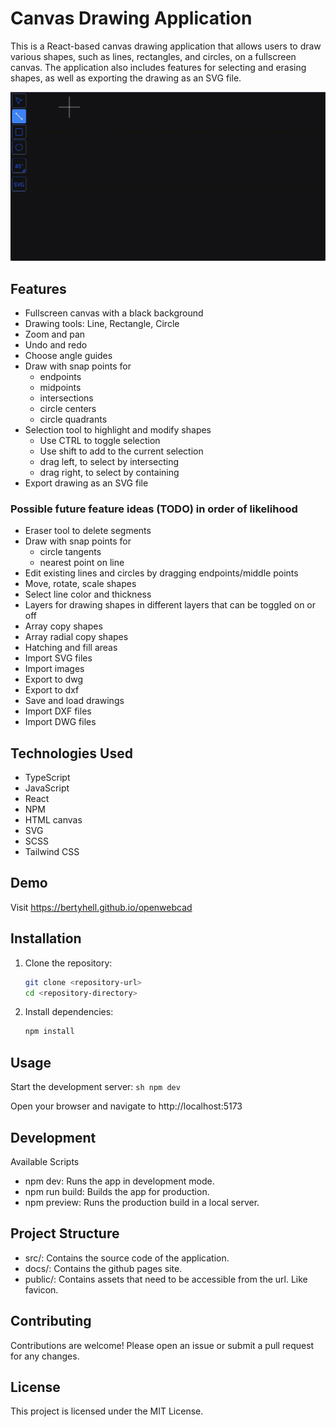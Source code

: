 # Canvas Drawing Application

This is a React-based canvas drawing application that allows users to draw various shapes, such as lines, rectangles, and circles, on a fullscreen canvas. The application also includes features for selecting and erasing shapes, as well as exporting the drawing as an SVG file.

![demo.gif](readme%2Fdemo.gif)

## Features

- Fullscreen canvas with a black background
- Drawing tools: Line, Rectangle, Circle
- Zoom and pan
- Undo and redo
- Choose angle guides
- Draw with snap points for
  - endpoints
  - midpoints
  - intersections
  - circle centers
  - circle quadrants
- Selection tool to highlight and modify shapes
  - Use CTRL to toggle selection
  - Use shift to add to the current selection
  - drag left, to select by intersecting
  - drag right, to select by containing
- Export drawing as an SVG file

### Possible future feature ideas (TODO) in order of likelihood
- Eraser tool to delete segments
- Draw with snap points for
  - circle tangents
  - nearest point on line
- Edit existing lines and circles by dragging endpoints/middle points
- Move, rotate, scale shapes
- Select line color and thickness
- Layers for drawing shapes in different layers that can be toggled on or off
- Array copy shapes
- Array radial copy shapes
- Hatching and fill areas
- Import SVG files
- Import images
- Export to dwg
- Export to dxf
- Save and load drawings
- Import DXF files
- Import DWG files


## Technologies Used

- TypeScript
- JavaScript
- React
- NPM
- HTML canvas
- SVG
- SCSS
- Tailwind CSS


## Demo
Visit https://bertyhell.github.io/openwebcad


## Installation

1. Clone the repository:
   ```sh
   git clone <repository-url>
   cd <repository-directory>
    ```
   
2. Install dependencies:
   ```sh
   npm install
   ```

## Usage
Start the development server:
    ```sh
    npm dev
    ```

Open your browser and navigate to http://localhost:5173


## Development
Available Scripts
* npm dev: Runs the app in development mode.
* npm run build: Builds the app for production.
* npm preview: Runs the production build in a local server.


## Project Structure
* src/: Contains the source code of the application.
* docs/: Contains the github pages site.
* public/: Contains assets that need to be accessible from the url. Like favicon.


## Contributing
Contributions are welcome! Please open an issue or submit a pull request for any changes.  


## License
This project is licensed under the MIT License.
